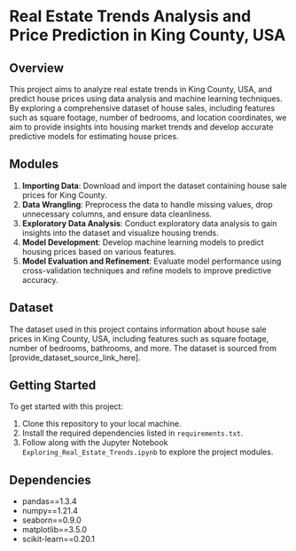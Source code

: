 # Real Estate Trends Analysis and Price Prediction in King County, USA

## Overview
This project aims to analyze real estate trends in King County, USA, and predict house prices using data analysis and machine learning techniques. By exploring a comprehensive dataset of house sales, including features such as square footage, number of bedrooms, and location coordinates, we aim to provide insights into housing market trends and develop accurate predictive models for estimating house prices.

## Modules
1. **Importing Data**: Download and import the dataset containing house sale prices for King County.
2. **Data Wrangling**: Preprocess the data to handle missing values, drop unnecessary columns, and ensure data cleanliness.
3. **Exploratory Data Analysis**: Conduct exploratory data analysis to gain insights into the dataset and visualize housing trends.
4. **Model Development**: Develop machine learning models to predict housing prices based on various features.
5. **Model Evaluation and Refinement**: Evaluate model performance using cross-validation techniques and refine models to improve predictive accuracy.

## Dataset
The dataset used in this project contains information about house sale prices in King County, USA, including features such as square footage, number of bedrooms, bathrooms, and more. The dataset is sourced from [provide_dataset_source_link_here].

## Getting Started
To get started with this project:
1. Clone this repository to your local machine.
2. Install the required dependencies listed in `requirements.txt`.
3. Follow along with the Jupyter Notebook `Exploring_Real_Estate_Trends.ipynb` to explore the project modules.

## Dependencies
- pandas==1.3.4
- numpy==1.21.4
- seaborn==0.9.0
- matplotlib==3.5.0
- scikit-learn==0.20.1

